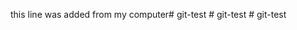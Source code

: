 this line was added from my computer#   g i t - t e s t  
 #   g i t - t e s t  
 #   g i t - t e s t  
 